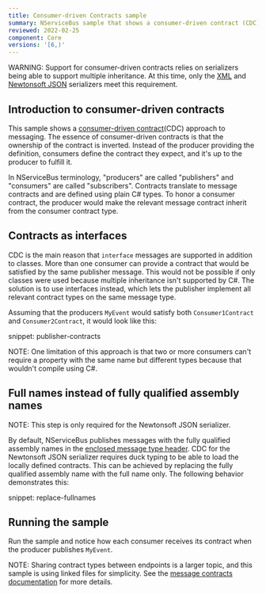 ```yaml
---
title: Consumer-driven Contracts sample
summary: NServiceBus sample that shows a consumer-driven contract (CDC) approach to messaging.
reviewed: 2022-02-25
component: Core
versions: '[6,)'
---
```


WARNING: Support for consumer-driven contracts relies on serializers being able to support multiple inheritance. At this time, only the [XML](/nservicebus/serialization/xml.md) and [Newtonsoft JSON](/nservicebus/serialization/newtonsoft.md) serializers meet this requirement.

## Introduction to consumer-driven contracts

This sample shows a [consumer-driven contract](https://martinfowler.com/articles/consumerDrivenContracts.html)(CDC) approach to messaging. The essence of consumer-driven contracts is that the ownership of the contract is inverted. Instead of the producer providing the definition, consumers define the contract they expect, and it's up to the producer to fulfill it.

In NServiceBus terminology, "producers" are called "publishers" and "consumers" are called "subscribers". Contracts translate to message contracts and are defined using plain C# types. To honor a consumer contract, the producer would make the relevant message contract inherit from the consumer contract type.

## Contracts as interfaces

CDC is the main reason that `interface` messages are supported in addition to classes. More than one consumer can provide a contract that would be satisfied by the same publisher message. This would not be possible if only classes were used because multiple inheritance isn't supported by C#. The solution is to use interfaces instead, which lets the publisher implement all relevant contract types on the same message type.

Assuming that the producers `MyEvent` would satisfy both `Consumer1Contract` and `Consumer2Contract`, it would look like this:

snippet: publisher-contracts

NOTE: One limitation of this approach is that two or more consumers can't require a property with the same name but different types because that wouldn't compile using C#.

## Full names instead of fully qualified assembly names

NOTE: This step is only required for the Newtonsoft JSON serializer.

By default, NServiceBus publishes messages with the fully qualified assembly names in the [enclosed message type header](/nservicebus/messaging/headers.md#publish-headers). CDC for the Newtonsoft JSON serializer requires duck typing to be able to load the locally defined contracts. This can be achieved by replacing the fully qualified assembly name with the full name only. The following behavior demonstrates this:

snippet: replace-fullnames

## Running the sample

Run the sample and notice how each consumer receives its contract when the producer publishes `MyEvent`.

NOTE: Sharing contract types between endpoints is a larger topic, and this sample is using linked files for simplicity. See the [message contracts documentation](/nservicebus/messaging/evolving-contracts.md) for more details.
